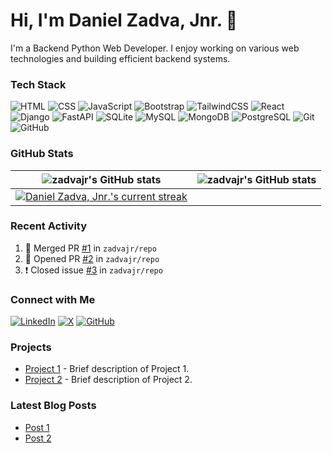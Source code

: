 # Hi, I'm Daniel Zadva, Jnr. 👋

I'm a Backend Python Web Developer. I enjoy working on various web technologies and building efficient backend systems.

### Tech Stack

![HTML](https://img.shields.io/badge/-HTML-E34F26?style=flat&logo=html5&logoColor=white)
![CSS](https://img.shields.io/badge/-CSS-1572B6?style=flat&logo=css3&logoColor=white)
![JavaScript](https://img.shields.io/badge/-JavaScript-F7DF1E?style=flat&logo=javascript&logoColor=black)
![Bootstrap](https://img.shields.io/badge/-Bootstrap-7952B3?style=flat&logo=bootstrap&logoColor=white)
![TailwindCSS](https://img.shields.io/badge/-TailwindCSS-38B2AC?style=flat&logo=tailwind-css&logoColor=white)
![React](https://img.shields.io/badge/-React-61DAFB?style=flat&logo=react&logoColor=black)
![Django](https://img.shields.io/badge/-Django-092E20?style=flat&logo=django&logoColor=white)
![FastAPI](https://img.shields.io/badge/-FastAPI-009688?style=flat&logo=fastapi&logoColor=white)
![SQLite](https://img.shields.io/badge/-SQLite-003B57?style=flat&logo=sqlite&logoColor=white)
![MySQL](https://img.shields.io/badge/-MySQL-4479A1?style=flat&logo=mysql&logoColor=white)
![MongoDB](https://img.shields.io/badge/-MongoDB-47A248?style=flat&logo=mongodb&logoColor=white)
![PostgreSQL](https://img.shields.io/badge/-PostgreSQL-336791?style=flat&logo=postgresql&logoColor=white)
![Git](https://img.shields.io/badge/-Git-F05032?style=flat&logo=git&logoColor=white)
![GitHub](https://img.shields.io/badge/-GitHub-181717?style=flat&logo=github&logoColor=white)

### GitHub Stats

| <img align="center" src="https://github-readme-stats.vercel.app/api?username=zadvajr&show_icons=true&include_all_commits=true&hide_border=true" alt="zadvajr's GitHub stats" /> | <img align="center" src="https://github-readme-stats.vercel.app/api/top-langs/?username=zadvajr&langs_count=8&layout=compact&hide_border=true" alt="zadvajr's GitHub stats" /> |
| ------------- | ------------- |
| <div align="center"><a href="#"><img align="center" src="https://streak-stats.demolab.com/?user=zadvajr&count_private=true&theme=white-blue&title_color=blue" alt="Daniel Zadva, Jnr.'s current streak" /></a></div> |

### Recent Activity

<!--START_SECTION:activity-->
1. 🎉 Merged PR [#1](https://github.com/zadvajr/repo/pull/1) in `zadvajr/repo`
2. 💪 Opened PR [#2](https://github.com/zadvajr/repo/pull/2) in `zadvajr/repo`
3. ❗️ Closed issue [#3](https://github.com/zadvajr/repo/issues/3) in `zadvajr/repo`
<!--END_SECTION:activity-->

### Connect with Me

[![LinkedIn](https://img.shields.io/badge/LinkedIn-0077B5?style=flat&logo=linkedin&logoColor=white)](https://linkedin.com/in/zadva)
[![X](https://img.shields.io/badge/X-1DA1F2?style=flat&logo=x&logoColor=white)](https://x.com/zad_va)
[![GitHub](https://img.shields.io/badge/GitHub-181717?style=flat&logo=github&logoColor=white)](https://github.com/zadvajr)

### Projects

- [Project 1](https://github.com/zadvajr/project1) - Brief description of Project 1.
- [Project 2](https://github.com/zadvajr/project2) - Brief description of Project 2.

### Latest Blog Posts

<!-- BLOG-POST-LIST:START -->
- [Post 1](https://yourblog.com/post1)
- [Post 2](https://yourblog.com/post2)
<!-- BLOG-POST-LIST:END -->
